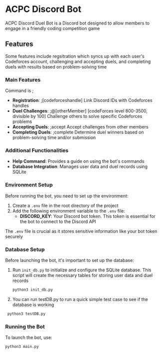# ACPC Discord Bot

ACPC Discord Duel Bot is a Discord bot designed to allow members to engage in a friendly coding competition game

## Features

Some features include regsitration which syncs up with each user's Codeforces account, challenging and accepting duels, and completing duels with results based on problem-solving time

### Main Features

Command is ;

- **Registration**:    ;[codeforceshandle]   Link Discord IDs with Codeforces handles
- **Duel Challenges**:    ;@[otherMember] [codeForces level 800-3500, divisible by 100]   Challenge others to solve specific Codeforces problems
- **Accepting Duels**:    ;accept   Accept challenges from other members
- **Completing Duels**:     ;complete   Determine duel winners based on problem-solving time and/or submission

### Additional Functionalities

- **Help Command**: Provides a guide on using the bot's commands
- **Database Integration**: Manages user data and duel records using SQLite

### Environment Setup

Before running the bot, you need to set up the environment:

1. Create a `.env` file in the root directory of the project
2. Add the following environment variable to the `.env` file:
   - **DISCORD_KEY**: Your Discord bot token. This token is essential for the bot to connect to the Discord API

The `.env` file is crucial as it stores sensitive information like your bot token securely

### Database Setup

Before launching the bot, it's important to set up the database:

1. Run `init_db.py` to initialize and configure the SQLite database. This script will create the necessary tables for storing user data and duel records
   
   ```bash
   python3 init_db.py

2. You can run testDB.py to run a quick simple test case to see if the database is working

  ```bash
   python3 testDB.py
```
### Running the Bot

To launch the bot, use:

```bash
python3 main.py
```


   


